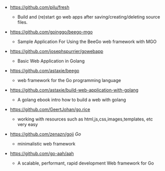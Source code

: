 - https://github.com/pilu/fresh
  - Build and (re)start go web apps after saving/creating/deleting source files.
  
- https://github.com/goinggo/beego-mgo
  - Sample Application For Using the BeeGo web framework with MGO
  
- https://github.com/josephspurrier/gowebapp
  - Basic Web Application in Golang
  
- https://github.com/astaxie/beego
  - web framework for the Go programming language
  
- https://github.com/astaxie/build-web-application-with-golang
  - A golang ebook intro how to build a web with golang
  
- https://github.com/GeertJohan/go.rice
  - working with resources such as html,js,css,images,templates, etc very easy 

- https://github.com/zenazn/goji *Go*
  - minimalistic web framework 

- https://github.com/go-aah/aah
  - A scalable, performant, rapid development Web framework for Go
